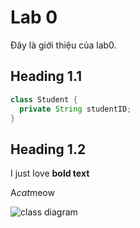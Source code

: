 # Lab 0
Đây là giới thiệu của lab0.
## Heading 1.1

```Java
class Student {
  private String studentID;
}
```
## Heading 1.2

I just love **bold text**

A*cat*meow

![class diagram](https://www.planttext.com/api/plantuml/png/UhzxlqDnIM9HIMbk3XTNSNPcda9HVd4g5vTJVfA2hfs2OqvcSggLWaTgJaw-8XUNGsfU2b0b0000__y30000)
